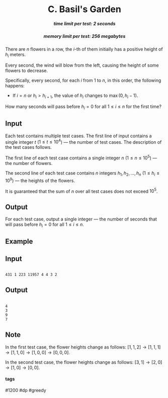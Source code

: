 <h1 style='text-align: center;'> C. Basil's Garden</h1>

<h5 style='text-align: center;'>time limit per test: 2 seconds</h5>
<h5 style='text-align: center;'>memory limit per test: 256 megabytes</h5>

There are $n$ flowers in a row, the $i$-th of them initially has a positive height of $h_i$ meters.

Every second, the wind will blow from the left, causing the height of some flowers to decrease.

Specifically, every second, for each $i$ from $1$ to $n$, in this order, the following happens: 

* If $i = n$ or $h_i > h_{i + 1}$, the value of $h_i$ changes to $\max(0, h_i - 1)$.

How many seconds will pass before $h_i=0$ for all $1 \le i \le n$ for the first time?

## Input

Each test contains multiple test cases. The first line of input contains a single integer $t$ ($1 \le t \le 10^4$) — the number of test cases. The description of the test cases follows.

The first line of each test case contains a single integer $n$ ($1 \le n \le 10^5$) — the number of flowers.

The second line of each test case contains $n$ integers $h_1, h_2, \ldots, h_n$ ($1 \le h_i \le 10 ^ 9$) — the heights of the flowers.

It is guaranteed that the sum of $n$ over all test cases does not exceed $10^5$.

## Output

For each test case, output a single integer — the number of seconds that will pass before $h_i=0$ for all $1 \le i \le n$. 

## Example

## Input


```

431 1 223 11957 4 4 3 2
```
## Output


```

4
3
9
7

```
## Note

In the first test case, the flower heights change as follows: $[1, 1, 2] \rightarrow [1, 1, 1] \rightarrow [1, 1, 0] \rightarrow [1, 0, 0] \rightarrow [0, 0, 0]$.

In the second test case, the flower heights change as follows: $[3, 1] \rightarrow [2, 0] \rightarrow [1, 0] \rightarrow [0, 0]$.



#### tags 

#1200 #dp #greedy 